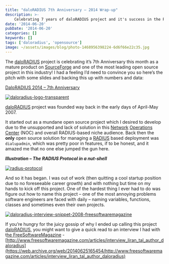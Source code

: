 ```yaml
---
title: "daloRADIUS 7th Anniversary – 2014 Wrap-up"
description: >-
    Celebrating 7 years of daloRADIUS project and it's success in the RADIUS networking and WiFi hotspots industry
date: '2014-06-20'
pubDate: '2014-06-20'
categories: []
keywords: []
tags: ['daloradius', 'opensource']
image: ~/assets/images/blog/photo-1468956398224-6d6f66e22c35.jpg
---
```


The [daloRADIUS](https://web.archive.org/web/20140625165454/http://www.daloradius.com/) project is celebrating it’s 7th Anniversary this month as a mature product on  [SourceForge](https://web.archive.org/web/20140625165454/https://sourceforge.net/p/daloradius/) and one of the most leading open source project in this industry! I had a feeling I’d need to convince you so here’s the pitch with some slides and backing this up with numbers and data:

[DaloRADIUS 2014 – 7th Anniversary](https://web.archive.org/web/20140625165454/http://www.scribd.com/doc/229669233/DaloRADIUS-2014-7th-Anniversary "View DaloRADIUS 2014 - 7th Anniversary on Scribd")

[![daloradius-logo-transparent](https://web.archive.org/web/20140625165454im_/http://enginx.com/wp-content/uploads/2013/01/daloradius-logo-transparent.png)](https://web.archive.org/web/20140625165454/http://enginx.com/wp-content/uploads/2013/01/daloradius-logo-transparent.png)

[daloRADIUS](https://web.archive.org/web/20140625165454/http://www.daloradius.com/) project was founded way back in the early days of April-May 2007.

It started out as a mundane open source project which I desired to develop due to the unsupported and lack of solution in this  [Network](https://web.archive.org/web/20140625165454/http://en.wikipedia.org/wiki/Network_operations_center) [Operations Center](https://web.archive.org/web/20140625165454/http://en.wikipedia.org/wiki/Network_operations_center) (NOC) and overall RADIUS-based niche audience. Back then the **only** open source solution for managing a  [RADIUS](https://web.archive.org/web/20140625165454/http://freeradius.org/) based deployment was `dialupadmin`, which was pretty poor in features, if to be honest, and it amazed me that no one else jumped the gun here.

_**Illustration – The RADIUS Protocol in a nut-shell**_

[![radius-protocol](https://web.archive.org/web/20140625165454im_/http://enginx.com/wp-content/uploads/2014/06/radius-protocol.gif)](https://web.archive.org/web/20140625165454/http://enginx.com/wp-content/uploads/2014/06/radius-protocol.gif)

And so it has began. I was out of work (then quitting a cool startup position due to no foreseeable career growth) and with nothing but time on my hands to kick off this project. One of the hardest thing I ever had to do was figure out how to name this project – one of the most annoying problems software engineers are faced with daily – naming variables, functions, classes and sometimes even their own projects.

[![daloradius-interview-snippet-2008-freesoftwaremagazine](https://web.archive.org/web/20140625165454im_/http://enginx.com/wp-content/uploads/2014/06/daloradius-interview-snippet-2008-freesoftwaremagazine.png)](https://web.archive.org/web/20140625165454/http://enginx.com/wp-content/uploads/2014/06/daloradius-interview-snippet-2008-freesoftwaremagazine.png)

If you’re hungry for the juicy gossip of why I ended up calling this project  [daloRADIUS](https://web.archive.org/web/20140625165454/http://www.daloradius.com/), you might want to give a quick read to an interview I had with t[he FreeSoftwareMagazine](https://web.archive.org/web/20140625165454/http://www.freesoftwaremagazine.com/)  - [http://www.freesoftwaremagazine.com/articles/interview_liran_tal_author_daloradius](https://web.archive.org/web/20140625165454/http://www.freesoftwaremagazine.com/articles/interview_liran_tal_author_daloradius)